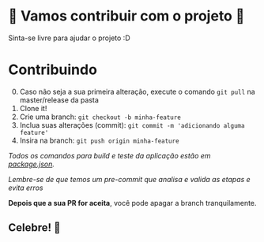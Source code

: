 # 🎉 Vamos contribuir com o projeto 🎉

Sinta-se livre para ajudar o projeto :D

# Contribuindo

0. Caso não seja a sua primeira alteração, execute o comando `git pull` na master/release da pasta
1. Clone it!
2. Crie uma branch: `git checkout -b minha-feature`
3. Inclua suas alterações (commit): `git commit -m 'adicionando alguma feature'`
4. Insira na branch: `git push origin minha-feature`

_Todos os comandos para build e teste da aplicação estão em [package.json](./package.json)._

_Lembre-se de que temos um pre-commit que analisa e valida as etapas e evita erros_

**Depois que a sua PR for aceita**, você pode apagar a branch tranquilamente.

## Celebre! 🎉
